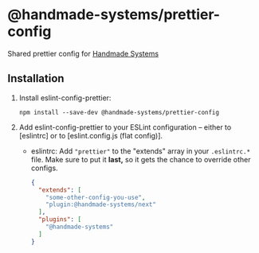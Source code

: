 # @handmade-systems/prettier-config

Shared prettier config for [Handmade Systems](https://handmade-systems.de/)

## Installation

1. Install eslint-config-prettier:

   ```
   npm install --save-dev @handmade-systems/prettier-config
   ```

2. Add eslint-config-prettier to your ESLint configuration – either to [eslintrc] or to [eslint.config.js (flat config)].

    - eslintrc: Add `"prettier"` to the "extends" array in your `.eslintrc.*` file. Make sure to put it **last,** so it gets the chance to override other configs.

      <!-- prettier-ignore -->
      ```json
      {
        "extends": [
          "some-other-config-you-use",
          "plugin:@handmade-systems/next"
        ],
        "plugins": [
          "@handmade-systems"
        ]
      }
      ```